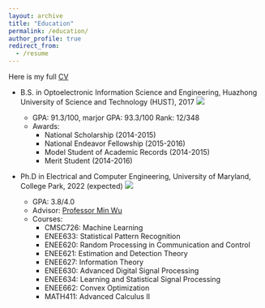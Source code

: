 ```yaml
---
layout: archive
title: "Education"
permalink: /education/
author_profile: true
redirect_from:
  - /resume
---
```


Here is my full [CV](https://xtian17.github.io/files/CV_Xin_Tian.pdf)

* B.S. in Optoelectronic Information Science and Engineering, Huazhong University of Science and Technology (HUST), 2017
![](http://xtian17.github.io/images/Hustseals.png)
  * GPA: 91.3/100, marjor GPA: 93.3/100 Rank: 12/348
  * Awards: 
       * National Scholarship (2014-2015)
       * National Endeavor Fellowship (2015-2016)
       * Model Student of Academic Records (2014-2015)
       * Merit Student (2014-2016) 

* Ph.D in Electrical and Computer Engineering, University of Maryland, College Park, 2022 (expected)
![](http://xtian17.github.io/images/university-maryland_logo.png)
   * GPA: 3.8/4.0
   * Advisor: [Professor Min Wu](https://user.eng.umd.edu/~minwu/)
   * Courses: 
        * CMSC726: Machine Learning
        * ENEE633: Statistical Pattern Recognition
        * ENEE620: Random Processing in Communication and Control
        * ENEE621: Estimation and Detection Theory
        * ENEE627: Information Theory
        * ENEE630: Advanced Digital Signal Processing
        * ENEE634: Learning and Statistical Signal Processing
        * ENEE662: Convex Optimization
        * MATH411: Advanced Calculus II


